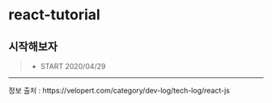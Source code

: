 # react-tutorial

## 시작해보자
> - START 2020/04/29



<hr>
정보 출처 : https://velopert.com/category/dev-log/tech-log/react-js
